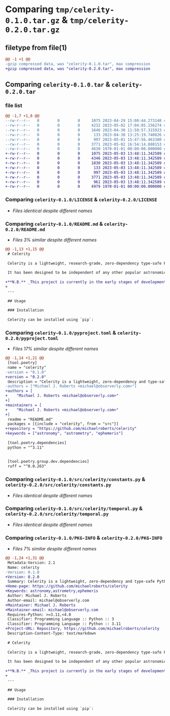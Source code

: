 # Comparing `tmp/celerity-0.1.0.tar.gz` & `tmp/celerity-0.2.0.tar.gz`

## filetype from file(1)

```diff
@@ -1 +1 @@
-gzip compressed data, was "celerity-0.1.0.tar", max compression
+gzip compressed data, was "celerity-0.2.0.tar", max compression
```

## Comparing `celerity-0.1.0.tar` & `celerity-0.2.0.tar`

### file list

```diff
@@ -1,7 +1,8 @@
--rw-r--r--   0        0        0     1075 2023-04-29 15:00:44.273148 celerity-0.1.0/LICENSE
--rw-r--r--   0        0        0     4232 2023-05-02 17:04:05.156274 celerity-0.1.0/README.md
--rw-r--r--   0        0        0     1646 2023-04-30 11:58:57.315923 celerity-0.1.0/pyproject.toml
--rw-r--r--   0        0        0      133 2023-04-30 13:25:19.740826 celerity-0.1.0/src/celerity/__init__.py
--rw-r--r--   0        0        0      997 2023-05-01 15:47:56.463380 celerity-0.1.0/src/celerity/constants.py
--rw-r--r--   0        0        0     3771 2023-05-02 16:54:14.880153 celerity-0.1.0/src/celerity/temporal.py
--rw-r--r--   0        0        0     4630 1970-01-01 00:00:00.000000 celerity-0.1.0/PKG-INFO
+-rw-r--r--   0        0        0     1075 2023-05-03 13:48:11.342589 celerity-0.2.0/LICENSE
+-rw-r--r--   0        0        0     4346 2023-05-03 13:48:11.342589 celerity-0.2.0/README.md
+-rw-r--r--   0        0        0     1830 2023-05-03 13:48:11.342589 celerity-0.2.0/pyproject.toml
+-rw-r--r--   0        0        0      133 2023-05-03 13:48:11.342589 celerity-0.2.0/src/celerity/__init__.py
+-rw-r--r--   0        0        0      997 2023-05-03 13:48:11.342589 celerity-0.2.0/src/celerity/constants.py
+-rw-r--r--   0        0        0     3771 2023-05-03 13:48:11.342589 celerity-0.2.0/src/celerity/temporal.py
+-rw-r--r--   0        0        0      961 2023-05-03 13:48:11.342589 celerity-0.2.0/src/celerity/utilities.py
+-rw-r--r--   0        0        0     4979 1970-01-01 00:00:00.000000 celerity-0.2.0/PKG-INFO
```

### Comparing `celerity-0.1.0/LICENSE` & `celerity-0.2.0/LICENSE`

 * *Files identical despite different names*

### Comparing `celerity-0.1.0/README.md` & `celerity-0.2.0/README.md`

 * *Files 3% similar despite different names*

```diff
@@ -1,13 +1,15 @@
 # Celerity
 
 Celerity is a lightweight, research-grade, zero-dependency type-safe Python library for astronomical calculations to plan your observations. It's only dependency is the Python 3.11+ standard library.
 
 It has been designed to be independent of any other popular astronomical libraries, with a focus on providing a simple and intuitive API for performing common astronomical calculations.
 
+**N.B.** _This project is currently in the early stages of development and is not yet ready for production use._
+
 ---
 
 ## Usage
 
 ### Installation
 
 Celerity can be installed using `pip`:
```

### Comparing `celerity-0.1.0/pyproject.toml` & `celerity-0.2.0/pyproject.toml`

 * *Files 17% similar despite different names*

```diff
@@ -1,14 +1,21 @@
 [tool.poetry]
 name = "celerity"
-version = "0.1.0"
+version = "0.2.0"
 description = "Celerity is a lightweight, zero-dependency and type-safe Python library for astronomical calculations."
-authors = ["Michael J. Roberts <michael@observerly.com>"]
+authors = [
+    "Michael J. Roberts <michael@observerly.com>"
+]
+maintainers = [
+    "Michael J. Roberts <michael@observerly.com>"
+]
 readme = "README.md"
 packages = [{include = "celerity", from = "src"}]
+repository = "https://github.com/michaelroberts/celerity"
+keywords = ["astronomy", "astrometry", "ephemeris"]
 
 [tool.poetry.dependencies]
 python = "^3.11"
 
 
 [tool.poetry.group.dev.dependencies]
 ruff = "^0.0.263"
```

### Comparing `celerity-0.1.0/src/celerity/constants.py` & `celerity-0.2.0/src/celerity/constants.py`

 * *Files identical despite different names*

### Comparing `celerity-0.1.0/src/celerity/temporal.py` & `celerity-0.2.0/src/celerity/temporal.py`

 * *Files identical despite different names*

### Comparing `celerity-0.1.0/PKG-INFO` & `celerity-0.2.0/PKG-INFO`

 * *Files 7% similar despite different names*

```diff
@@ -1,24 +1,31 @@
 Metadata-Version: 2.1
 Name: celerity
-Version: 0.1.0
+Version: 0.2.0
 Summary: Celerity is a lightweight, zero-dependency and type-safe Python library for astronomical calculations.
+Home-page: https://github.com/michaelroberts/celerity
+Keywords: astronomy,astrometry,ephemeris
 Author: Michael J. Roberts
 Author-email: michael@observerly.com
+Maintainer: Michael J. Roberts
+Maintainer-email: michael@observerly.com
 Requires-Python: >=3.11,<4.0
 Classifier: Programming Language :: Python :: 3
 Classifier: Programming Language :: Python :: 3.11
+Project-URL: Repository, https://github.com/michaelroberts/celerity
 Description-Content-Type: text/markdown
 
 # Celerity
 
 Celerity is a lightweight, research-grade, zero-dependency type-safe Python library for astronomical calculations to plan your observations. It's only dependency is the Python 3.11+ standard library.
 
 It has been designed to be independent of any other popular astronomical libraries, with a focus on providing a simple and intuitive API for performing common astronomical calculations.
 
+**N.B.** _This project is currently in the early stages of development and is not yet ready for production use._
+
 ---
 
 ## Usage
 
 ### Installation
 
 Celerity can be installed using `pip`:
```

